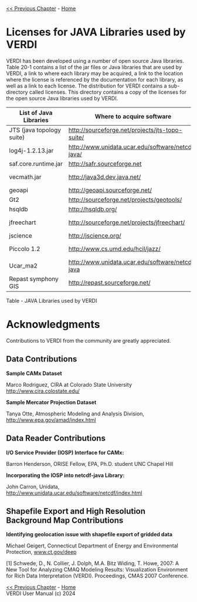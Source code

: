 <!-- BEGIN COMMENT -->
  
[<< Previous Chapter](VERDI_ch19.md) - [Home](README.md)

<!-- END COMMENT -->

Licenses for JAVA Libraries used by VERDI
=========================================

VERDI has been developed using a number of open source Java libraries. Table 20-1 contains a list of the jar files or Java libraries that are used by VERDI, a link to where each library may be acquired, a link to the location where the license is referenced by the documentation for each library, as well as a link to each license. The distribution for VERDI contains a sub-directory called licenses. This directory contains a copy of the licenses for the open source Java libraries used by VERDI.

| **List of Java Libraries** | **Where to acquire software**                       | **Reference to Software License for Software**                                                   | **Link to license or the specific license number**      |
|----------------------------|-----------------------------------------------------|--------------------------------------------------------------------------------------------------|---------------------------------------------------------|
| JTS (java topology suite)  | <http://sourceforge.net/projects/jts-topo-suite/>   | <http://www.vividsolutions.com/JTS/jts_frame.htm>                                                | <http://www.gnu.org/copyleft/lesser.html>               |
| log4j-1.2.13.jar           | <http://www.unidata.ucar.edu/software/netcdf-java/> |                                                                                                  | <http://logging.apache.org/log4j/1.2/license.html>      |
| saf.core.runtime.jar       | <http://safr.sourceforge.net>                       | <http://www.eclipse.org/stp/cf/saf/SAFcore.html>                                                 | <http://www.eclipse.org/legal/epl-v10.html>             |
| vecmath.jar                | <http://java3d.dev.java.net/>                       | <https://vecmath.dev.java.net/>                                                                  | <http://www.gnu.org/licenses/old-licenses/gpl-2.0.html> |
| geoapi                     | <http://geoapi.sourceforge.net/>                    | <http://www.codeplex.com/GeoAPI/license>                                                         | LGPL V2.1, Feb. 1999                                    |
| Gt2                        | <http://sourceforge.net/projects/geotools/>         | <http://docs.codehaus.org/display/GEOTDOC/00+Source+License>                                     | <http://www.gnu.org/licenses/lgpl-2.1.txt>              |
| hsqldb                     | <http://hsqldb.org/>                                |                                                                                                  | <http://hsqldb.org/web/hsqlLicense.html>                |
| jfreechart                 | <http://sourceforge.net/projects/jfreechart/>       | <http://developer.vrjuggler.org/browser/trunk/juggler/external/jfreechart/LICENSE.txt?rev=15441> | LGPL V2.1, Feb. 1999                                    |
| jscience                   | <http://jscience.org/>                              | <http://swik.net/Jean-Marie-Dautelle>                                                            | <http://swik.net/License:BSD/BSD+License+Text>          |
| Piccolo 1.2                | <http://www.cs.umd.edu/hcil/jazz/>                  | <http://www.cs.umd.edu/hcil/jazz/download/open-source.shtml>                                     | <http://opensource.org/licenses/bsd-license.php>        |
| Ucar_ma2                  | <http://www.unidata.ucar.edu/software/netcdf-java>  | <http://www.unidata.ucar.edu/software/netcdf-java/>                                              | <http://www.gnu.org/copyleft/lesser.html>               |
| Repast symphony GIS        | <http://repast.sourceforge.net/>                    |                                                                                                  | <http://repast.sourceforge.net/repast-license.html>     |

<span id="_Ref323231980" class="anchor"></span>Table - JAVA Libraries used by VERDI

Acknowledgments
===============

Contributions to VERDI from the community are greatly appreciated.

Data Contributions
------------------

<span id="_Toc292295118" class="anchor"></span>**Sample CAMx Dataset**

Marco Rodriguez, CIRA at Colorado State University <http://www.cira.colostate.edu/>

<span id="_Toc292295119" class="anchor"></span>**Sample Mercator Projection Dataset**

Tanya Otte, Atmospheric Modeling and Analysis Division, <http://www.epa.gov/amad/index.html>

Data Reader Contributions
-------------------------

<span id="_Toc292295121" class="anchor"></span>**I/O Service Provider (IOSP) Interface for CAMx:**

Barron Henderson, ORISE Fellow, EPA, Ph.D. student UNC Chapel Hill

<span id="_Toc292295122" class="anchor"></span>**Incorporating the IOSP into netcdf-java Library:**

John Carron, Unidata, <http://www.unidata.ucar.edu/software/netcdf/index.html>

Shapefile Export and High Resolution Background Map Contributions
------------------------------
<span id="_Toc292295122" class="anchor"></span>**Identifying geolocation issue with shapefile export of gridded data**

Michael Geigert, Connecticut Department of Energy and Environmental Protection, www.ct.gov/deep



[1] Schwede, D., N. Collier, J. Dolph, M.A. Bitz Widing, T. Howe, 2007: A New Tool for Analyzing CMAQ Modeling Results: Visualization Environment for Rich Data Interpretation (VERDI). Proceedings, CMAS 2007 Conference.

<!-- BEGIN COMMENT -->

[<< Previous Chapter](VERDI_ch19.md) - [Home](README.md)<br>
VERDI User Manual (c) 2024<br>

<!-- END COMMENT -->

